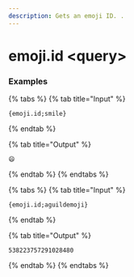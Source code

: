 ```yaml
---
description: Gets an emoji ID. .
---
```


# emoji.id <query\>

### Examples

{% tabs %}
{% tab title="Input" %}

```text
{emoji.id;smile}
```

{% endtab %}

{% tab title="Output" %}

```text
😄
```

{% endtab %}
{% endtabs %}

{% tabs %}
{% tab title="Input" %}

```text
{emoji.id;aguildemoji}
```

{% endtab %}

{% tab title="Output" %}

```text
538223757291028480
```

{% endtab %}
{% endtabs %}
